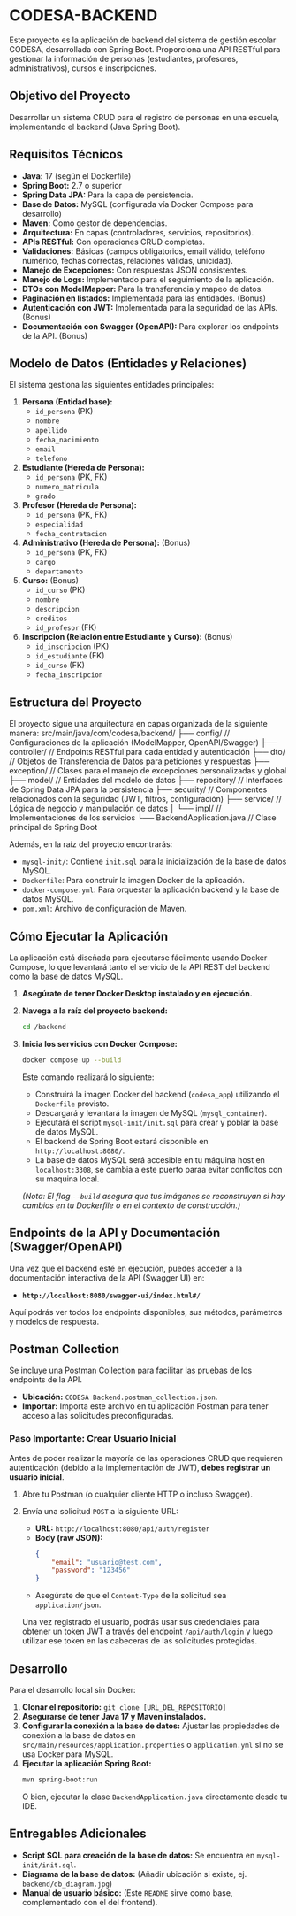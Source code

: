 # CODESA-BACKEND

Este proyecto es la aplicación de backend del sistema de gestión escolar CODESA, desarrollada con Spring Boot. Proporciona una API RESTful para gestionar la información de personas (estudiantes, profesores, administrativos), cursos e inscripciones.

## Objetivo del Proyecto

Desarrollar un sistema CRUD para el registro de personas en una escuela, implementando el backend (Java Spring Boot).

## Requisitos Técnicos

* **Java:** 17 (según el Dockerfile)
* **Spring Boot:** 2.7 o superior
* **Spring Data JPA:** Para la capa de persistencia.
* **Base de Datos:** MySQL (configurada vía Docker Compose para desarrollo)
* **Maven:** Como gestor de dependencias.
* **Arquitectura:** En capas (controladores, servicios, repositorios).
* **APIs RESTful:** Con operaciones CRUD completas.
* **Validaciones:** Básicas (campos obligatorios, email válido, teléfono numérico, fechas correctas, relaciones válidas, unicidad).
* **Manejo de Excepciones:** Con respuestas JSON consistentes.
* **Manejo de Logs:** Implementado para el seguimiento de la aplicación.
* **DTOs con ModelMapper:** Para la transferencia y mapeo de datos.
* **Paginación en listados:** Implementada para las entidades. (Bonus)
* **Autenticación con JWT:** Implementada para la seguridad de las APIs. (Bonus)
* **Documentación con Swagger (OpenAPI):** Para explorar los endpoints de la API. (Bonus)

## Modelo de Datos (Entidades y Relaciones)

El sistema gestiona las siguientes entidades principales:

1.  **Persona (Entidad base):**
    * `id_persona` (PK)
    * `nombre`
    * `apellido`
    * `fecha_nacimiento`
    * `email`
    * `telefono`
2.  **Estudiante (Hereda de Persona):**
    * `id_persona` (PK, FK)
    * `numero_matricula`
    * `grado`
3.  **Profesor (Hereda de Persona):**
    * `id_persona` (PK, FK)
    * `especialidad`
    * `fecha_contratacion`
4.  **Administrativo (Hereda de Persona):** (Bonus)
    * `id_persona` (PK, FK)
    * `cargo`
    * `departamento`
5.  **Curso:** (Bonus)
    * `id_curso` (PK)
    * `nombre`
    * `descripcion`
    * `creditos`
    * `id_profesor` (FK)
6.  **Inscripcion (Relación entre Estudiante y Curso):** (Bonus)
    * `id_inscripcion` (PK)
    * `id_estudiante` (FK)
    * `id_curso` (FK)
    * `fecha_inscripcion`

## Estructura del Proyecto

El proyecto sigue una arquitectura en capas organizada de la siguiente manera:
src/main/java/com/codesa/backend/
├── config/        // Configuraciones de la aplicación (ModelMapper, OpenAPI/Swagger)
├── controller/    // Endpoints RESTful para cada entidad y autenticación
├── dto/           // Objetos de Transferencia de Datos para peticiones y respuestas
├── exception/     // Clases para el manejo de excepciones personalizadas y global
├── model/         // Entidades del modelo de datos
├── repository/    // Interfaces de Spring Data JPA para la persistencia
├── security/      // Componentes relacionados con la seguridad (JWT, filtros, configuración)
├── service/       // Lógica de negocio y manipulación de datos
│   └── impl/      // Implementaciones de los servicios
└── BackendApplication.java // Clase principal de Spring Boot

Además, en la raíz del proyecto encontrarás:

* `mysql-init/`: Contiene `init.sql` para la inicialización de la base de datos MySQL.
* `Dockerfile`: Para construir la imagen Docker de la aplicación.
* `docker-compose.yml`: Para orquestar la aplicación backend y la base de datos MySQL.
* `pom.xml`: Archivo de configuración de Maven.

## Cómo Ejecutar la Aplicación

La aplicación está diseñada para ejecutarse fácilmente usando Docker Compose, lo que levantará tanto el servicio de la API REST del backend como la base de datos MySQL.

1.  **Asegúrate de tener Docker Desktop instalado y en ejecución.**

2.  **Navega a la raíz del proyecto backend:**
    ```bash
    cd /backend
    ```

3.  **Inicia los servicios con Docker Compose:**
    ```bash
    docker compose up --build
    ```
    Este comando realizará lo siguiente:
    * Construirá la imagen Docker del backend (`codesa_app`) utilizando el `Dockerfile` provisto.
    * Descargará y levantará la imagen de MySQL (`mysql_container`).
    * Ejecutará el script `mysql-init/init.sql` para crear y poblar la base de datos MySQL.
    * El backend de Spring Boot estará disponible en `http://localhost:8080/`.
    * La base de datos MySQL será accesible en tu máquina host en `localhost:3308`, se cambia a este puerto paraa evitar conflcitos con su maquina local.

    *(Nota: El flag `--build` asegura que tus imágenes se reconstruyan si hay cambios en tu Dockerfile o en el contexto de construcción.)*

## Endpoints de la API y Documentación (Swagger/OpenAPI)

Una vez que el backend esté en ejecución, puedes acceder a la documentación interactiva de la API (Swagger UI) en:

* **`http://localhost:8080/swagger-ui/index.html#/`**

Aquí podrás ver todos los endpoints disponibles, sus métodos, parámetros y modelos de respuesta.

## Postman Collection

Se incluye una Postman Collection para facilitar las pruebas de los endpoints de la API.

* **Ubicación:** `CODESA Backend.postman_collection.json`.
* **Importar:** Importa este archivo en tu aplicación Postman para tener acceso a las solicitudes preconfiguradas.

### **Paso Importante: Crear Usuario Inicial**

Antes de poder realizar la mayoría de las operaciones CRUD que requieren autenticación (debido a la implementación de JWT), **debes registrar un usuario inicial**.

1.  Abre tu Postman (o cualquier cliente HTTP o incluso Swagger).
2.  Envía una solicitud `POST` a la siguiente URL:
    * **URL:** `http://localhost:8080/api/auth/register`
    * **Body (raw JSON):**
        ```json
        {
            "email": "usuario@test.com",
            "password": "123456"
        }
        ```
    * Asegúrate de que el `Content-Type` de la solicitud sea `application/json`.

    Una vez registrado el usuario, podrás usar sus credenciales para obtener un token JWT a través del endpoint `/api/auth/login` y luego utilizar ese token en las cabeceras de las solicitudes protegidas.

## Desarrollo

Para el desarrollo local sin Docker:

1.  **Clonar el repositorio:** `git clone [URL_DEL_REPOSITORIO]`
2.  **Asegurarse de tener Java 17 y Maven instalados.**
3.  **Configurar la conexión a la base de datos:** Ajustar las propiedades de conexión a la base de datos en `src/main/resources/application.properties` o `application.yml` si no se usa Docker para MySQL.
4.  **Ejecutar la aplicación Spring Boot:**
    ```bash
    mvn spring-boot:run
    ```
    O bien, ejecutar la clase `BackendApplication.java` directamente desde tu IDE.

## Entregables Adicionales

* **Script SQL para creación de la base de datos:** Se encuentra en `mysql-init/init.sql`.
* **Diagrama de la base de datos:** (Añadir ubicación si existe, ej. `backend/db_diagram.jpg`)
* **Manual de usuario básico:** (Este `README` sirve como base, complementado con el del frontend).

